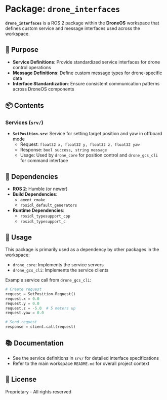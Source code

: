# Package: `drone_interfaces`

**`drone_interfaces`** is a ROS 2 package within the **DroneOS** workspace that defines custom service and message interfaces used across the workspace.

## 🎯 Purpose

- **Service Definitions**: Provide standardized service interfaces for drone control operations
- **Message Definitions**: Define custom message types for drone-specific data
- **Interface Standardization**: Ensure consistent communication patterns across DroneOS components

## 📦 Contents

### Services (`srv/`)

- **`SetPosition.srv`**: Service for setting target position and yaw in offboard mode
  - Request: `float32 x, float32 y, float32 z, float32 yaw`
  - Response: `bool success, string message`
  - Usage: Used by `drone_core` for position control and `drone_gcs_cli` for command interface

## 🔗 Dependencies

- **ROS 2**: Humble (or newer)
- **Build Dependencies**: 
  - `ament_cmake`
  - `rosidl_default_generators`
- **Runtime Dependencies**:
  - `rosidl_typesupport_cpp`
  - `rosidl_typesupport_c`

## 🚀 Usage

This package is primarily used as a dependency by other packages in the workspace:

- `drone_core`: Implements the service servers
- `drone_gcs_cli`: Implements the service clients

Example service call from `drone_gcs_cli`:
```python
# Create request
request = SetPosition.Request()
request.x = 0.0
request.y = 0.0
request.z = -5.0  # 5 meters up
request.yaw = 0.0

# Send request
response = client.call(request)
```

## 📚 Documentation

- See the service definitions in `srv/` for detailed interface specifications
- Refer to the main workspace `README.md` for overall project context

## 📄 License

Proprietary - All rights reserved 